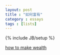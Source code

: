 ```yaml
---
layout: post
title : "如何富有"
category : essays
tags : [lists]
---
```

{% include JB/setup %}

[how to make wealth](http://ishare.iask.sina.com.cn/f/24767155.html)
